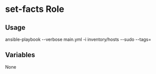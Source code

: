 # set-facts Role

## Usage

ansible-playbook --verbose main.yml -i inventory/hosts --sudo --tags=

## Variables

None
